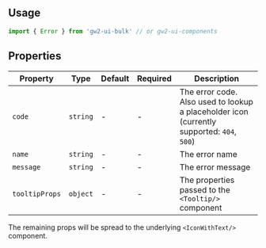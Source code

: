 ## Usage

```js
import { Error } from 'gw2-ui-bulk' // or gw2-ui-components
```

## Properties

| Property       | Type     | Default | Required | Description                                                                                |
| -------------- | -------- | ------- | -------- | ------------------------------------------------------------------------------------------ |
| `code`         | `string` | -       | -        | The error code. Also used to lookup a placeholder icon (currently supported: `404`, `500`) |
| `name`         | `string` | -       | -        | The error name                                                                             |
| `message`      | `string` | -       | -        | The error message                                                                          |
| `tooltipProps` | `object` | -       | -        | The properties passed to the `<Tooltip/>` component                                        |

The remaining props will be spread to the underlying `<IconWithText/>` component.
